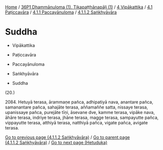
[Home](/) / [36P1 Dhammānuloma (1), Tikapaṭṭhānapāḷi (1)](../../../../../36P1.md) / [4 Vipākattika](../../../../4.md) / [4.1 Paṭiccavāra](../../../4.1.md) / [4.1.1 Paccayānuloma](../../4.1.1.md) / [4.1.1.2 Saṅkhyāvāra](../4.1.1.2.md)

# Suddha

* Vipākattika

* Paṭiccavāra

* Paccayānuloma

* Saṅkhyāvāra

* Suddha

(20.)

2084\. Hetuyā terasa, ārammaṇe pañca, adhipatiyā nava, anantare pañca, samanantare pañca, sahajāte terasa, aññamaññe satta, nissaye terasa, upanissaye pañca, purejāte tīṇi, āsevane dve, kamme terasa, vipāke nava, āhāre terasa, indriye terasa, jhāne terasa, magge terasa, sampayutte pañca, vippayutte terasa, atthiyā terasa, natthiyā pañca, vigate pañca, avigate terasa.

[Go to previous page (4.1.1.2 Saṅkhyāvāra)](../4.1.1.2.md) / [Go to parent page (4.1.1.2 Saṅkhyāvāra)](../4.1.1.2.md) / [Go to next page (Hetuduka)](Hetuduka.md)


